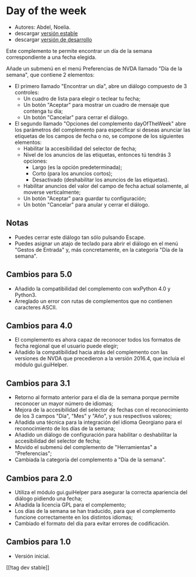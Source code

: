 # Day of the week #

*	 Autores: Abdel, Noelia.
*	 descargar [versión estable][1]
*	 descargar [versión de desarrollo][2]

Este complemento te permite encontrar un día de la semana correspondiente a
una fecha elegida.

Añade un submenú en el menú Preferencias de NVDA llamado "Día de la semana",
que contiene 2 elementos:


*	El primero llamado "Encontrar un día", abre un diálogo compuesto de 3 controles:
	*	Un cuadro de lista para elegir o teclear tu fecha;
	*	Un botón "Aceptar" para mostrar un cuadro de mensaje que contenga tu día;
	*	Un botón "Cancelar" para cerrar el diálogo.
*	El segundo llamado "Opciones del complemento dayOfTheWeek" abre los parámetros del complemento para especificar si deseas anunciar las etiquetas de los campos de fecha o no, se compone de los siguientes elementos:
	*	Habilitar la accesibilidad del selector de fecha;
	*	Nivel de los anuncios de las etiquetas, entonces tú tendrás 3 opciones:
		*	Largo (es la opción predeterminada);
		*	Corto (para los anuncios cortos);
		*	Desactivado (deshabilitar los anuncios de las etiquetas).
	*	Habilitar anuncios del valor del campo de fecha actual solamente, al moverse verticalmente;
	*	Un botón "Aceptar" para guardar tu configuración;
	*	Un botón "Cancelar" para anular y cerrar el diálogo.


## Notas ##

*	 Puedes cerrar este diálogo tan sólo pulsando Escape.
*	 Puedes asignar un atajo de teclado para abrir el diálogo en el menú
   "Gestos de Entrada" y, más concretamente, en la categoría "Día de la
   semana".

## Cambios para 5.0 ##

*	 Añadido la compatibilidad del complemento con wxPython 4.0 y Python3.
*	 Arreglado un error con rutas de complementos que no contienen caracteres
   ASCII.

## Cambios para 4.0 ##

*	 El complemento es ahora capaz de reconocer todos los formatos de fecha
   regional que el usuario puede elegir;
*	 Añadido la compatibilidad hacia atrás del complemento con las versiones
   de NVDA que precedieron a la versión 2016.4, que incluía el módulo
   gui.guiHelper.

## Cambios para 3.1 ##

*	 Retorno al formato anterior para el día de la semana porque permite
   reconocer un mayor número de idiomas;
*	 Mejora de la accesibilidad del selector de fechas con el reconocimiento
   de los 3 campos "Día", "Mes" y "Año", y sus respectivos valores;
*	 Añadida una técnica para la integración del idioma Georgiano para el
   reconocimiento de los días de la semana;
*	 Añadido un diálogo de configuración para habilitar o deshabilitar la
   accesibilidad del selector de fecha;
*	 Movido el submenú del complemento de "Herramientas" a "Preferencias";
*	 Cambiada la categoría del complemento a "Día de la semana".

## Cambios para 2.0 ##

*	 Utiliza el módulo gui.guiHelper para asegurar la correcta apariencia del
   diálogo pidiendo una fecha;
*	 Añadida la licencia GPL para el complemento;
*	 Los días de la semana se han traducido, para que el complemento funcione
   correctamente en los distintos idiomas;
*	 Cambiado el formato del día para evitar errores de codificación.

## Cambios para 1.0 ##

*	 Versión inicial.

[[!tag dev stable]]

[1]: https://addons.nvda-project.org/files/get.php?file=dw

[2]: https://addons.nvda-project.org/files/get.php?file=dw-dev
